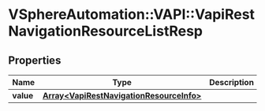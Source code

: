 # VSphereAutomation::VAPI::VapiRestNavigationResourceListResp

## Properties
Name | Type | Description | Notes
------------ | ------------- | ------------- | -------------
**value** | [**Array&lt;VapiRestNavigationResourceInfo&gt;**](VapiRestNavigationResourceInfo.md) |  | 



